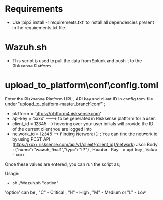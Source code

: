 # Requirements

*  Use ‘pip3 install -r requirements.txt’ to install all dependencies present in the requirements.txt file.

# Wazuh.sh

* This script is used to pull the data from Splunk and push it to the Risksense Platform

# upload_to_platform\conf\config.toml

Enter the Risksense Platform URL , API key and client ID in config.toml file under "upload_to_platform-master_branch\conf" ; 

* platform = 'https://platform4.risksense.com'
* api-key = 'xxxx'   ---> to be generated in Risksense platform for a user.
* client_id = 12345  --> hovering over your user initials will provide the ID of the current client you are logged into
* network_id = 12345 --> Finding Network ID ;  You can find the network id by using POST API (https://xxxx.risksense.com/api/v1/client/{client_id}/network)  Json Body : {"name": "wazuh_final1","type": "IP"} , Header ; Key - x-api-key , Value - xxxx


Once these values are entered, you can run the script as;

Usage:

* sh ./Wazuh.sh "option"

'option' can be , 
"C" - Critical , "H" - High , "M" - Medium or "L" - Low
